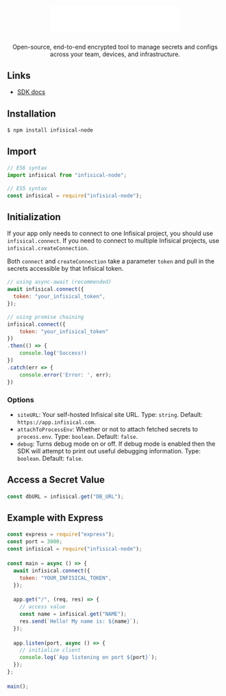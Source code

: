 <h1 align="center">
    <a href="https://github.com/Infisical/infisical">
        <img width="300" src="/img/logoname-white.svg#gh-dark-mode-only" alt="infisical">
    </a>
</h1>
<p align="center">
  <p align="center">Open-source, end-to-end encrypted tool to manage secrets and configs across your team, devices, and infrastructure.</p>
</p>

## Links

- [SDK docs](https://infisical.com/docs/sdk/overview/usage)

## Installation

```
$ npm install infisical-node
```

## Import

```js
// ES6 syntax
import infisical from "infisical-node";
```

```js
// ES5 syntax
const infisical = require("infisical-node");
```

## Initialization

If your app only needs to connect to one Infisical project, you should use `infisical.connect`. If you need to connect to multiple Infisical projects, use `infisical.createConnection`.

Both `connect` and `createConnection` take a parameter `token` and pull in the secrets accessible by that Infisical token.

```js
// using async-await (recommended)
await infisical.connect({
  token: "your_infisical_token",
});
```

```js
// using promise chaining
infisical.connect({
    token: "your_infisical_token"
})
.then(() => {
    console.log('Success!)
})
.catch(err => {
    console.error('Error: ', err);
})
```

### Options

- `siteURL`: Your self-hosted Infisical site URL. Type: `string`. Default: `https://app.infisical.com`.
- `attachToProcessEnv`: Whether or not to attach fetched secrets to `process.env`. Type: `boolean`. Default: `false`.
- `debug`: Turns debug mode on or off. If debug mode is enabled then the SDK will attempt to print out useful debugging information. Type: `boolean`. Default: `false`.

## Access a Secret Value

```js
const dbURL = infisical.get("DB_URL");
```

## Example with Express

```js
const express = require("express");
const port = 3000;
const infisical = require("infisical-node");

const main = async () => {
  await infisical.connect({
    token: "YOUR_INFISICAL_TOKEN",
  });

  app.get("/", (req, res) => {
    // access value
    const name = infisical.get("NAME");
    res.send(`Hello! My name is: ${name}`);
  });

  app.listen(port, async () => {
    // initialize client
    console.log(`App listening on port ${port}`);
  });
};

main();
```
